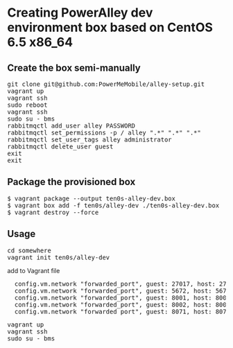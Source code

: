 # Creating PowerAlley dev environment box based on CentOS 6.5 x86_64

## Create the box semi-manually

<pre>
git clone git@github.com:PowerMeMobile/alley-setup.git
vagrant up
vagrant ssh
sudo reboot
vagrant ssh
sudo su - bms
rabbitmqctl add_user alley PASSWORD
rabbitmqctl set_permissions -p / alley ".*" ".*" ".*"
rabbitmqctl set_user_tags alley administrator
rabbitmqctl delete_user guest
exit
exit
</pre>

## Package the provisioned box

<pre>
$ vagrant package --output ten0s-alley-dev.box
$ vagrant box add -f ten0s/alley-dev ./ten0s-alley-dev.box
$ vagrant destroy --force
</pre>

## Usage

<pre>
cd somewhere
vagrant init ten0s/alley-dev
</pre>

add to Vagrant file
<pre>
  config.vm.network "forwarded_port", guest: 27017, host: 27017
  config.vm.network "forwarded_port", guest: 5672, host: 5672
  config.vm.network "forwarded_port", guest: 8001, host: 8001
  config.vm.network "forwarded_port", guest: 8002, host: 8002
  config.vm.network "forwarded_port", guest: 8071, host: 8071
</pre>

<pre>
vagrant up
vagrant ssh
sudo su - bms
</pre>
